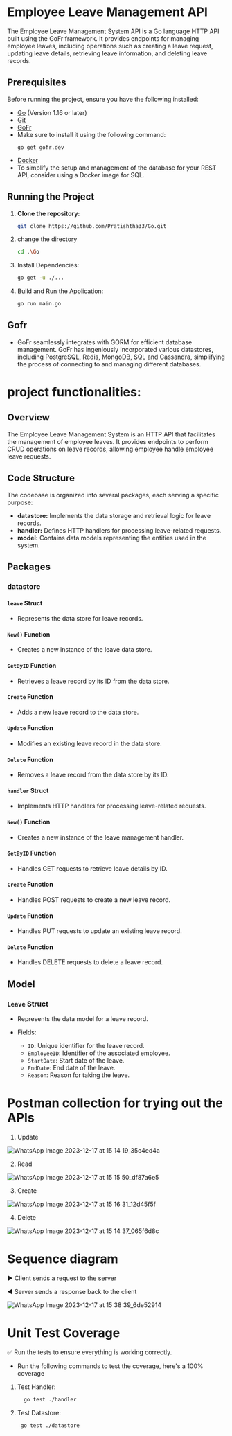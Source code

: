 # Employee Leave Management API

The Employee Leave Management System API is a Go language HTTP API built using the GoFr framework. It provides endpoints for managing employee leaves, including operations such as creating a leave request, updating leave details, retrieving leave information, and deleting leave records.

## Prerequisites

Before running the project, ensure you have the following installed:

- [Go](https://golang.org/dl/) (Version 1.16 or later)
- [Git](https://git-scm.com/downloads) 
- [GoFr](https://gofr.dev/docs)
- Make sure to install it using the following command:
  ```
  go get gofr.dev
- [Docker](https://hub.docker.com/_/mysql)
- To simplify the setup and management of the database for your REST API, consider using a Docker image for SQL.

## Running the Project

1. **Clone the repository:**

   ```bash
   git clone https://github.com/Pratishtha33/Go.git

2. change the directory
   ```bash
   cd .\Go

4. Install Dependencies:
   ```bash
   go get -u ./...

5. Build and Run the Application:
   ```bash
   go run main.go


## Gofr
- GoFr seamlessly integrates with GORM for efficient database management. GoFr has ingeniously incorporated various datastores, including PostgreSQL, Redis, MongoDB, SQL and Cassandra, simplifying the process of connecting to and managing different databases.

# project functionalities:

## Overview

The Employee Leave Management System is an HTTP API that facilitates the management of employee leaves. It provides endpoints to perform CRUD operations on leave records, allowing employee handle employee leave requests.

## Code Structure

The codebase is organized into several packages, each serving a specific purpose:

- **datastore:** Implements the data storage and retrieval logic for leave records.
- **handler:** Defines HTTP handlers for processing leave-related requests.
- **model:** Contains data models representing the entities used in the system.

## Packages

### datastore

#### `leave` Struct

- Represents the data store for leave records.

#### `New()` Function

- Creates a new instance of the leave data store.

#### `GetByID` Function

- Retrieves a leave record by its ID from the data store.

#### `Create` Function

- Adds a new leave record to the data store.

#### `Update` Function

- Modifies an existing leave record in the data store.

#### `Delete` Function

- Removes a leave record from the data store by its ID.

#### `handler` Struct

- Implements HTTP handlers for processing leave-related requests.

#### `New()` Function

- Creates a new instance of the leave management handler.

#### `GetByID` Function

- Handles GET requests to retrieve leave details by ID.

#### `Create` Function

- Handles POST requests to create a new leave record.

#### `Update` Function

- Handles PUT requests to update an existing leave record.

#### `Delete` Function

- Handles DELETE requests to delete a leave record.

## Model

### `Leave` Struct

- Represents the data model for a leave record.

- Fields:
  - `ID`: Unique identifier for the leave record.
  - `EmployeeID`: Identifier of the associated employee.
  - `StartDate`: Start date of the leave.
  - `EndDate`: End date of the leave.
  - `Reason`: Reason for taking the leave.

# Postman collection for trying out the APIs
1. Update

![WhatsApp Image 2023-12-17 at 15 14 19_35c4ed4a](https://github.com/Pratishtha33/Go/assets/77717155/b272dded-ddf4-4b73-807c-78913b15fa9a)

2. Read

![WhatsApp Image 2023-12-17 at 15 15 50_df87a6e5](https://github.com/Pratishtha33/Go/assets/77717155/0066ab51-a851-40cf-888b-6a42ce2a21a9)

3. Create

![WhatsApp Image 2023-12-17 at 15 16 31_12d45f5f](https://github.com/Pratishtha33/Go/assets/77717155/4bab2e92-d4ac-4c49-a4aa-43f19795ef88)

4. Delete

![WhatsApp Image 2023-12-17 at 15 14 37_065f6d8c](https://github.com/Pratishtha33/Go/assets/77717155/df849497-df9e-433b-b997-af9e4945d297)


# Sequence diagram

▶️ Client sends a request to the server

◀️ Server sends a response back to the client

![WhatsApp Image 2023-12-17 at 15 38 39_6de52914](https://github.com/Pratishtha33/Go/assets/77717155/ebf25a9d-7b53-4b75-8a0c-45e7a7aad8dd)

# Unit Test Coverage
:white_check_mark: Run the tests to ensure everything is working correctly.


- Run the following commands to test the coverage, here's a 100% coverage

1. Test Handler:
   ```bash
     go test ./handler

2.  Test Datastore: 
    ```bash
     go test ./datastore


